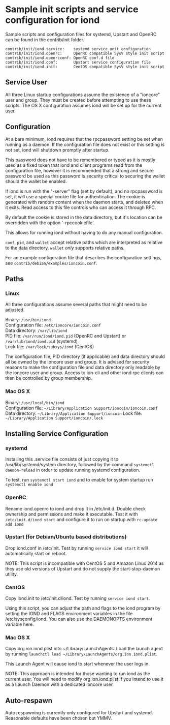Sample init scripts and service configuration for iond
==========================================================

Sample scripts and configuration files for systemd, Upstart and OpenRC
can be found in the contrib/init folder.

    contrib/init/iond.service:    systemd service unit configuration
    contrib/init/iond.openrc:     OpenRC compatible SysV style init script
    contrib/init/iond.openrcconf: OpenRC conf.d file
    contrib/init/iond.conf:       Upstart service configuration file
    contrib/init/iond.init:       CentOS compatible SysV style init script

Service User
---------------------------------

All three Linux startup configurations assume the existence of a "ioncore" user
and group.  They must be created before attempting to use these scripts.
The OS X configuration assumes iond will be set up for the current user.

Configuration
---------------------------------

At a bare minimum, iond requires that the rpcpassword setting be set
when running as a daemon.  If the configuration file does not exist or this
setting is not set, iond will shutdown promptly after startup.

This password does not have to be remembered or typed as it is mostly used
as a fixed token that iond and client programs read from the configuration
file, however it is recommended that a strong and secure password be used
as this password is security critical to securing the wallet should the
wallet be enabled.

If iond is run with the "-server" flag (set by default), and no rpcpassword is set,
it will use a special cookie file for authentication. The cookie is generated with random
content when the daemon starts, and deleted when it exits. Read access to this file
controls who can access it through RPC.

By default the cookie is stored in the data directory, but it's location can be overridden
with the option '-rpccookiefile'.

This allows for running iond without having to do any manual configuration.

`conf`, `pid`, and `wallet` accept relative paths which are interpreted as
relative to the data directory. `wallet` *only* supports relative paths.

For an example configuration file that describes the configuration settings,
see `contrib/debian/examples/ioncoin.conf`.

Paths
---------------------------------

### Linux

All three configurations assume several paths that might need to be adjusted.

Binary:              `/usr/bin/iond`  
Configuration file:  `/etc/ioncore/ioncoin.conf`  
Data directory:      `/var/lib/iond`  
PID file:            `/var/run/iond/iond.pid` (OpenRC and Upstart) or `/var/lib/iond/iond.pid` (systemd)  
Lock file:           `/var/lock/subsys/iond` (CentOS)  

The configuration file, PID directory (if applicable) and data directory
should all be owned by the ioncore user and group.  It is advised for security
reasons to make the configuration file and data directory only readable by the
ioncore user and group.  Access to ion-cli and other iond rpc clients
can then be controlled by group membership.

### Mac OS X

Binary:              `/usr/local/bin/iond`  
Configuration file:  `~/Library/Application Support/ioncoin/ioncoin.conf`  
Data directory:      `~/Library/Application Support/ioncoin`
Lock file:           `~/Library/Application Support/ioncoin/.lock`

Installing Service Configuration
-----------------------------------

### systemd

Installing this .service file consists of just copying it to
/usr/lib/systemd/system directory, followed by the command
`systemctl daemon-reload` in order to update running systemd configuration.

To test, run `systemctl start iond` and to enable for system startup run
`systemctl enable iond`

### OpenRC

Rename iond.openrc to iond and drop it in /etc/init.d.  Double
check ownership and permissions and make it executable.  Test it with
`/etc/init.d/iond start` and configure it to run on startup with
`rc-update add iond`

### Upstart (for Debian/Ubuntu based distributions)

Drop iond.conf in /etc/init.  Test by running `service iond start`
it will automatically start on reboot.

NOTE: This script is incompatible with CentOS 5 and Amazon Linux 2014 as they
use old versions of Upstart and do not supply the start-stop-daemon utility.

### CentOS

Copy iond.init to /etc/init.d/iond. Test by running `service iond start`.

Using this script, you can adjust the path and flags to the iond program by
setting the IOND and FLAGS environment variables in the file
/etc/sysconfig/iond. You can also use the DAEMONOPTS environment variable here.

### Mac OS X

Copy org.ion.iond.plist into ~/Library/LaunchAgents. Load the launch agent by
running `launchctl load ~/Library/LaunchAgents/org.ion.iond.plist`.

This Launch Agent will cause iond to start whenever the user logs in.

NOTE: This approach is intended for those wanting to run iond as the current user.
You will need to modify org.ion.iond.plist if you intend to use it as a
Launch Daemon with a dedicated ioncore user.

Auto-respawn
-----------------------------------

Auto respawning is currently only configured for Upstart and systemd.
Reasonable defaults have been chosen but YMMV.
